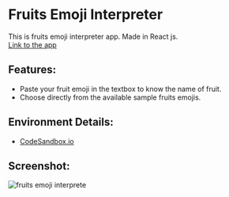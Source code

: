 # Fruits Emoji Interpreter
This is fruits emoji interpreter app. Made in React js. <br>
[Link to the app](https://mn5td.csb.app/ "Emoji interpreter")

## Features:
* Paste your fruit emoji in the textbox to know the name of fruit.
* Choose directly from the available sample fruits emojis.

## Environment Details:
* [CodeSandbox.io](https://Codesandbox.io)

## Screenshot: 
![fruits emoji interprete](https://user-images.githubusercontent.com/62604823/219687804-2596e251-8dce-47bb-be01-b3c364c53edc.png)

